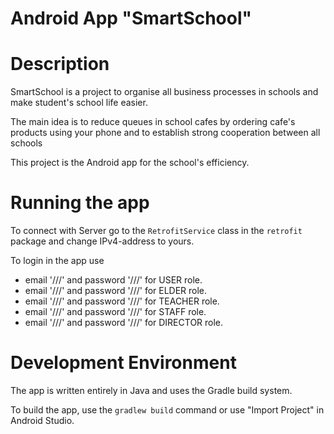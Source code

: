 Android App "SmartSchool"
======================

# Description
SmartSchool is a project to organise all business processes in schools
and make student's school life easier.

The main idea is to reduce queues in school cafes
by ordering cafe's products using your phone
and to establish strong cooperation between all schools

This project is the Android app for the school's efficiency.

# Running the app
To connect with Server go to the `RetrofitService` class in the `retrofit` package and change IPv4-address to yours.

To login in the app use 
- email '///' and password '///' for USER role.
- email '///' and password '///' for ELDER role.
- email '///' and password '///' for TEACHER role.
- email '///' and password '///' for STAFF role.
- email '///' and password '///' for DIRECTOR role.

# Development Environment
The app is written entirely in Java and uses the Gradle build system.

To build the app, use the `gradlew build` command or use "Import Project" in
Android Studio.
